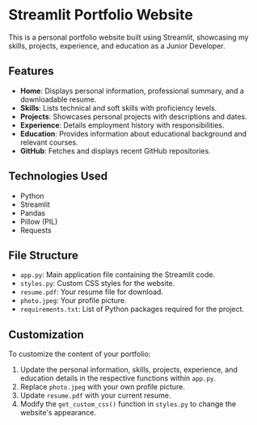 # Streamlit Portfolio Website

This is a personal portfolio website built using Streamlit, showcasing my skills, projects, experience, and education as a Junior Developer.

## Features

-   **Home**: Displays personal information, professional summary, and a downloadable resume.
-   **Skills**: Lists technical and soft skills with proficiency levels.
-   **Projects**: Showcases personal projects with descriptions and dates.
-   **Experience**: Details employment history with responsibilities.
-   **Education**: Provides information about educational background and relevant courses.
-   **GitHub**: Fetches and displays recent GitHub repositories.

## Technologies Used

-   Python
-   Streamlit
-   Pandas
-   Pillow (PIL)
-   Requests

## File Structure

-   `app.py`: Main application file containing the Streamlit code.
-   `styles.py`: Custom CSS styles for the website.
-   `resume.pdf`: Your resume file for download.
-   `photo.jpeg`: Your profile picture.
-   `requirements.txt`: List of Python packages required for the project.

## Customization

To customize the content of your portfolio:

1. Update the personal information, skills, projects, experience, and education details in the respective functions within `app.py`.
2. Replace `photo.jpeg` with your own profile picture.
3. Update `resume.pdf` with your current resume.
4. Modify the `get_custom_css()` function in `styles.py` to change the website's appearance.
